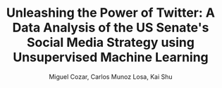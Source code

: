 ---
paperId: 11
author: Miguel Cozar, Carlos Munoz Losa, Kai Shu
publicationauthor: Cozar, M. et al.
title: "Unleashing the Power of Twitter: A Data Analysis of the US Senate's Social Media Strategy using Unsupervised Machine Learning"
pdf: Miguel_Cozar.pdf
poster: Miguel_Cozar.png
alt: --
type: Poster
topic: Applications
subtopic: General Machine Learning
link: https://research.latinxinai.org/papers/icml/2023/pdf/Miguel_Cozar.pdf
conference: icml
year: 2023
tags: icml-2023
location: Honolulu, Hawaii
---
